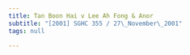 ```yaml
---
title: Tan Boon Hai v Lee Ah Fong & Anor
subtitle: "[2001] SGHC 355 / 27\_November\_2001"
tags: null

---
```


